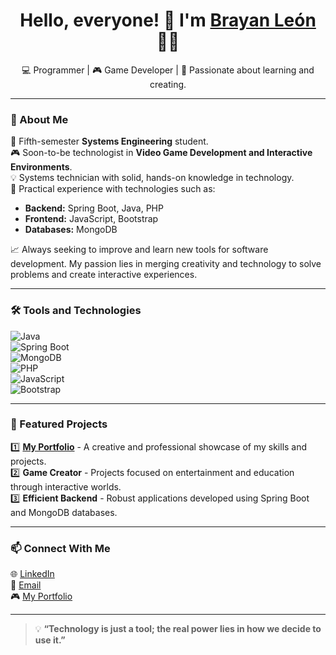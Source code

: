 <h1 align="center">Hello, everyone! 👋 I'm <a href="https://bleon133.github.io/Portafolio/">Brayan León</a> 🧑‍💻</h1>
<p align="center">💻 Programmer | 🎮 Game Developer | 🌱 Passionate about learning and creating.</p>

---

### 🌟 About Me  
🔧 Fifth-semester **Systems Engineering** student.  
🎮 Soon-to-be technologist in **Video Game Development and Interactive Environments**.  
💡 Systems technician with solid, hands-on knowledge in technology.  
🚀 Practical experience with technologies such as:  
   - **Backend:** Spring Boot, Java, PHP  
   - **Frontend:** JavaScript, Bootstrap  
   - **Databases:** MongoDB  

📈 Always seeking to improve and learn new tools for software development. My passion lies in merging creativity and technology to solve problems and create interactive experiences.  

---

### 🛠️ Tools and Technologies  
![Java](https://img.shields.io/badge/Java-ED8B00?style=for-the-badge&logo=java&logoColor=white)  
![Spring Boot](https://img.shields.io/badge/Spring_Boot-6DB33F?style=for-the-badge&logo=spring&logoColor=white)  
![MongoDB](https://img.shields.io/badge/MongoDB-4EA94B?style=for-the-badge&logo=mongodb&logoColor=white)  
![PHP](https://img.shields.io/badge/PHP-777BB4?style=for-the-badge&logo=php&logoColor=white)  
![JavaScript](https://img.shields.io/badge/JavaScript-323330?style=for-the-badge&logo=javascript&logoColor=F7DF1E)  
![Bootstrap](https://img.shields.io/badge/Bootstrap-563D7C?style=for-the-badge&logo=bootstrap&logoColor=white)  

---

### 🚀 Featured Projects  
1️⃣ **[My Portfolio](https://bleon133.github.io/Portafolio/)** - A creative and professional showcase of my skills and projects.  
2️⃣ **Game Creator** - Projects focused on entertainment and education through interactive worlds.  
3️⃣ **Efficient Backend** - Robust applications developed using Spring Boot and MongoDB databases.  

---

### 📫 Connect With Me  
🌐 [LinkedIn](www.linkedin.com/in/brayan-steven-león-martinez-a7528416b)  
📩 [Email](mailto:brot10102017@gmail.com)  
🎮 [My Portfolio](https://bleon133.github.io/Portafolio/)  

---

> 💡 **“Technology is just a tool; the real power lies in how we decide to use it.”**
